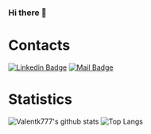 ### Hi there 👋

# Contacts
[![Linkedin Badge](https://img.shields.io/badge/linkedin-blue?style=for-the-badge&logo=linkedin)](https://www.linkedin.com/in/valentinaskaminskas/)
[![Mail Badge](https://img.shields.io/badge/valentk777@gmail.com-c14438?style=for-the-badge&logo=Gmail&logoColor=white&link=mailto:valentk777@gmail.com)](mailto:valentk777@gmail.com)

# Statistics
![Valentk777's github stats](https://github-readme-stats.vercel.app/api?username=valentk777&show_icons=true&theme=tokyonight)
![Top Langs](https://github-readme-stats.vercel.app/api/top-langs/?username=valentk777&langs_count=5&hide=javascript,html,css,assembly,batchfile,objective-c&layout=compact&theme=tokyonight)



<!--
**valentk777/valentk777** is a ✨ _special_ ✨ repository because its `README.md` (this file) appears on your GitHub profile.

Here are some ideas to get you started:

- 🔭 I’m currently working on ...
- 🌱 I’m currently learning ...
- 👯 I’m looking to collaborate on ...
- 🤔 I’m looking for help with ...
- 💬 Ask me about ...
- 📫 How to reach me: ...
- 😄 Pronouns: ...
- ⚡ Fun fact: ...
-->
